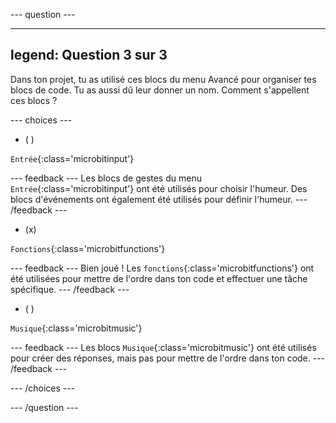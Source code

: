 \--- question ---

---

## legend: Question 3 sur 3

Dans ton projet, tu as utilisé ces blocs du menu Avancé pour organiser tes blocs de code. Tu as aussi dû leur donner un nom. Comment s'appellent ces blocs ?

\--- choices ---

- ( )

`Entrée`{:class='microbitinput'}

\--- feedback ---
Les blocs de gestes du menu `Entrée`{:class='microbitinput'} ont été utilisés pour choisir l'humeur. Des blocs d'événements ont également été utilisés pour définir l'humeur.
\--- /feedback ---

- (x)

`Fonctions`{:class='microbitfunctions'}

\--- feedback ---
Bien joué ! Les `fonctions`{:class='microbitfunctions'} ont été utilisées pour mettre de l'ordre dans ton code et effectuer une tâche spécifique.
\--- /feedback ---

- ( )

`Musique`{:class='microbitmusic'}

\--- feedback ---
Les blocs `Musique`{:class='microbitmusic'} ont été utilisés pour créer des réponses, mais pas pour mettre de l'ordre dans ton code.
\--- /feedback ---

\--- /choices ---

\--- /question ---
